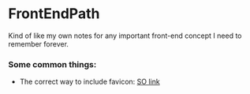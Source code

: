 # FrontEndPath
Kind of like my own notes for any important front-end concept I need to remember forever.

### Some common things:

- The correct way to include favicon: [SO link](http://stackoverflow.com/questions/5199902/isnt-it-silly-that-a-tiny-favicon-requires-yet-another-http-request-how-to-mak/5199989)
